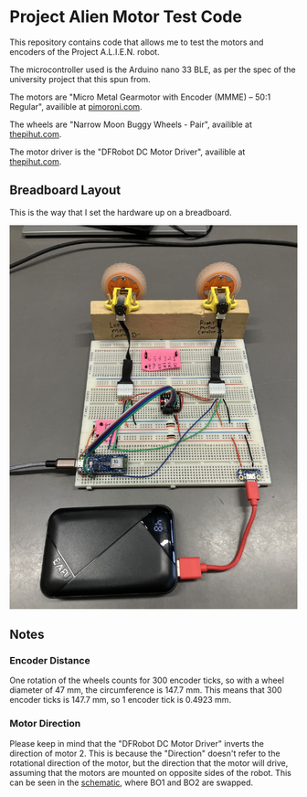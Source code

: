 # Project Alien Motor Test Code

<!-- Harry Boyd - 29/07/2024 - github.com/hboyd255 -->

This repository contains code that allows me to test the motors and encoders of
the Project A.L.I.E.N. robot.

The microcontroller used is the Arduino nano 33 BLE, as per the spec of the
university project that this spun from.

The motors are "Micro Metal Gearmotor with Encoder (MMME) – 50:1 Regular",
availible at
[pimoroni.com](https://shop.pimoroni.com/products/micro-metal-gearmotor-with-micro-metal-motor-encoder).

The wheels are "Narrow Moon Buggy Wheels - Pair", availible at
[thepihut.com](https://thepihut.com/products/narrow-moon-buggy-wheels-pair).

The motor driver is the "DFRobot DC Motor Driver", availible at
[thepihut.com](https://thepihut.com/products/fermion-tb6612fng-2x1-2a-dc-motor-driver).

## Breadboard Layout

This is the way that I set the hardware up on a breadboard.

![Two motors set up on a breadboard](/photos/Breadboard.jpg)

## Notes

### Encoder Distance

One rotation of the wheels counts for 300 encoder ticks, so with a wheel
diameter of 47 mm, the circumference is 147.7 mm. This means that 300 encoder
ticks is 147.7 mm, so 1 encoder tick is 0.4923 mm.

### Motor Direction

Please keep in mind that the "DFRobot DC Motor Driver" inverts the direction of
motor 2. This is because the "Direction" doesn't refer to the rotational
direction of the motor, but the direction that the motor will drive, assuming
that the motors are mounted on opposite sides of the robot. This can be seen in
the
[schematic](https://dfimg.dfrobot.com/nobody/wiki/dd70bd9131bdf504736e6debdee835fe.pdf),
where BO1 and BO2 are swapped.

